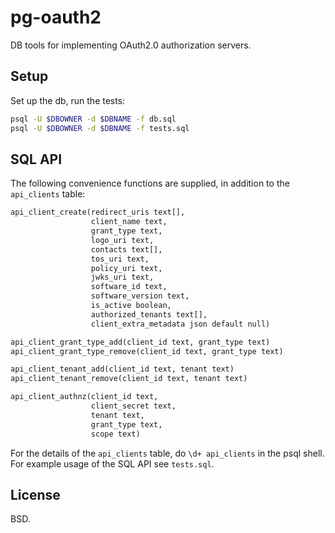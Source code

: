 
# pg-oauth2

DB tools for implementing OAuth2.0 authorization servers.

## Setup

Set up the db, run the tests:
```bash
psql -U $DBOWNER -d $DBNAME -f db.sql
psql -U $DBOWNER -d $DBNAME -f tests.sql
```

## SQL API

The following convenience functions are supplied, in addition to the `api_clients` table:

```txt
api_client_create(redirect_uris text[],
                  client_name text,
                  grant_type text,
                  logo_uri text,
                  contacts text[],
                  tos_uri text,
                  policy_uri text,
                  jwks_uri text,
                  software_id text,
                  software_version text,
                  is_active boolean,
                  authorized_tenants text[],
                  client_extra_metadata json default null)

api_client_grant_type_add(client_id text, grant_type text)
api_client_grant_type_remove(client_id text, grant_type text)

api_client_tenant_add(client_id text, tenant text)
api_client_tenant_remove(client_id text, tenant text)

api_client_authnz(client_id text,
                  client_secret text,
                  tenant text,
                  grant_type text,
                  scope text)
```

For the details of the `api_clients` table, do `\d+ api_clients` in the psql shell. For example usage of the SQL API see `tests.sql`.

## License

BSD.
